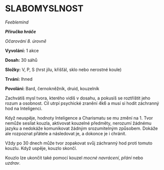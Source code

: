 # SLABOMYSLNOST

*Feeblemind*

***Příručka hráče***

*Očarování 8. úrovně*

**Vyvolání:** 1 akce

**Dosah:** 30 sáhů

**Složky:** V, P, S (hrst jílu, křišťál, sklo nebo nerostné koule)

**Trvání:** Ihned

**Povolání:** Bard, černokněžník, druid, kouzelník

Zachvátíš mysl tvora, kterého vidíš v dosahu, a pokusíš se roztříštit jeho rozum a osobnost. Cíl utrpí psychické zranění 4k6 a musí si hodit záchranný hod na Inteligenci. 

Když neuspěje, hodnoty Inteligence a Charismatu se mu změní na 1. Tvor nemůže sesílat kouzla, aktivovat kouzelné předměty, nerozumí žádnému jazyku a nedokáže komunikovat žádným srozumitelným způsobem. Dokáže ale rozpoznat přátele a následovat je, a dokonce je i chránit. 

Vždy po 30 dnech může tvor zopakovat svůj záchranný hod proti tomuto kouzlu. Když uspěje, kouzlo skončí. 

Kouzlo lze ukončit také pomocí kouzel *mocné navrácení*, *přání* nebo *uzdrav*.
<!--stackedit_data:
eyJoaXN0b3J5IjpbLTEyMDEwNDgzMTldfQ==
-->